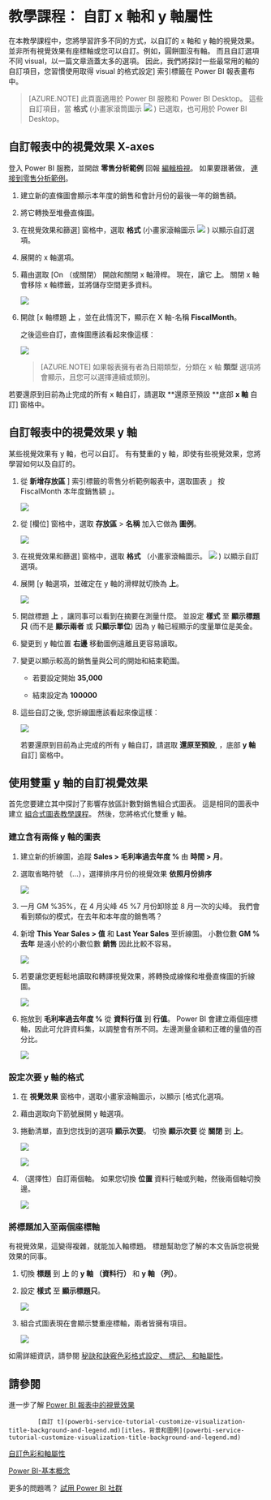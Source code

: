 <properties
   pageTitle="教學課程︰ 自訂 x 軸和 y 軸屬性"
   description="教學課程︰ 自訂 x 軸和 y 軸屬性"
   services="powerbi"
   documentationCenter=""
   authors="mihart"
   manager="mblythe"
   backup=""
   editor=""
   tags=""
   qualityFocus="monitoring"
   qualityDate="05/23/2016"/>

<tags
   ms.service="powerbi"
   ms.devlang="NA"
   ms.topic="article"
   ms.tgt_pltfrm="NA"
   ms.workload="powerbi"
   ms.date="10/08/2016"
   ms.author="mihart"/>
# 教學課程︰ 自訂 x 軸和 y 軸屬性

在本教學課程中，您將學習許多不同的方式，以自訂的 x 軸和 y 軸的視覺效果。 並非所有視覺效果有座標軸或您可以自訂。例如，圓餅圖沒有軸。 而且自訂選項不同 visual，以一篇文章涵蓋太多的選項。 因此，我們將探討一些最常用的軸的自訂項目，您習慣使用取得 visual 的格式設定] 索引標籤在 Power BI 報表畫布中。  

>[AZURE.NOTE] 此頁面適用於 Power BI 服務和 Power BI Desktop。 這些自訂項目，當 **格式** (小畫家滾筒圖示 ![](media/powerbi-service-tutorial-customize-x-axis-and-y-axis-properties/power-bi-paintroller.png) ) 已選取，也可用於 Power BI Desktop。  

## 自訂報表中的視覺效果 X-axes

登入 Power BI 服務，並開啟 **零售分析範例** 回報 [編輯檢視](powerbi-service-interact-with-a-report-in-editing-view.md)。 如果要跟著做， [連接到零售分析範例](powerbi-sample-downloads.md)。

1.  建立新的直條圖會顯示本年度的銷售和會計月份的最後一年的銷售額。 

2. 將它轉換至堆疊直條圖。

3.  在視覺效果和篩選] 窗格中，選取 **格式** (小畫家滾輪圖示 ![](media/powerbi-service-tutorial-customize-x-axis-and-y-axis-properties/power-bi-paintroller.png) ) 以顯示自訂選項。

4.  展開的 x 軸選項。

5.  藉由選取 [On （或關閉） 開啟和關閉 x 軸滑桿。 現在，讓它 **上**。  關閉 x 軸會移除 x 軸標籤，並將儲存空間更多資料。

    ![](media/powerbi-service-tutorial-customize-x-axis-and-y-axis-properties/onoffslider.png)

6.  開啟 [x 軸標題 **上** ，並在此情況下，顯示在 X 軸-名稱 **FiscalMonth**。  

    之後這些自訂，直條圖應該看起來像這樣︰

     ![](media/powerbi-service-tutorial-customize-x-axis-and-y-axis-properties/power-bi-customizexaxisnew.png)

    >[AZURE.NOTE] 如果報表擁有者為日期類型，分類在 x 軸 **類型** 選項將會顯示，且您可以選擇連續或類別。 

若要還原到目前為止完成的所有 x 軸自訂，請選取 **還原至預設 **底部 **x 軸** 自訂] 窗格中。

## 自訂報表中的視覺效果 y 軸

某些視覺效果有 y 軸，也可以自訂。 有有雙重的 y 軸，即使有些視覺效果，您將學習如何以及自訂的。

1.  從 **新增存放區** ] 索引標籤的零售分析範例報表中，選取圖表 」 按 FiscalMonth 本年度銷售額 」。

    ![](media/powerbi-service-tutorial-customize-x-axis-and-y-axis-properties/powerbi-chart.png)

2. 從 [欄位] 窗格中，選取 **存放區** > **名稱** 加入它做為 **圖例**。

    ![](media/powerbi-service-tutorial-customize-x-axis-and-y-axis-properties/linechart2new.png)

3.  在視覺效果和篩選] 窗格中，選取 **格式** （小畫家滾輪圖示。
    ![](media/powerbi-service-tutorial-customize-x-axis-and-y-axis-properties/power-bi-paintroller.png) ) 以顯示自訂選項。

4. 展開 [y 軸選項，並確定在 y 軸的滑桿就切換為 **上**。

     ![](media/powerbi-service-tutorial-customize-x-axis-and-y-axis-properties/onoffslider.png)

4.  開啟標題 **上** ，讓同事可以看到在摘要在測量什麼。 並設定 **樣式** 至 **顯示標題** **只** (而不是 **顯示兩者** 或 **只顯示單位**) 因為 y 軸已經顯示的度量單位是美金。

3.  變更到 y 軸位置 **右邊** 移動圖例遠離且更容易讀取。

4.  變更以顯示較高的銷售量與公司的開始和結束範圍。

    -   若要設定開始 **35,000**

    -   結束設定為 **100000**

6.  這些自訂之後, 您折線圖應該看起來像這樣︰

    ![](media/powerbi-service-tutorial-customize-x-axis-and-y-axis-properties/customizeyaxisnew.png)

    若要還原到目前為止完成的所有 y 軸自訂，請選取 **還原至預設**, ，底部 **y 軸** 自訂] 窗格中。

## 使用雙重 y 軸的自訂視覺效果

首先您要建立其中探討了影響存放區計數對銷售組合式圖表。  這是相同的圖表中建立 [組合式圖表教學課程](powerbi-service-tutorial-combo-chart-merge-visualizations.md)。 然後，您將格式化雙重 y 軸。

### 建立含有兩條 y 軸的圖表

1.  建立新的折線圖，追蹤 **Sales > 毛利率過去年度 %** 由 **時間 > 月**。 

2. 選取省略符號 （...），選擇排序月份的視覺效果 **依照月份排序**

    ![](media/powerbi-service-tutorial-combo-chart-merge-visualizations/combo1_new.png)

3. 一月 GM %35%，在 4 月尖峰 45 %7 月份卸除並 8 月一次的尖峰。 我們會看到類似的模式，在去年和本年度的銷售嗎？

4.  新增 **This Year Sales > 值** 和 **Last Year Sales** 至折線圖。 小數位數 **GM %去年** 是遠小於的小數位數 **銷售** 因此比較不容易。      

    ![](media/powerbi-service-tutorial-combo-chart-merge-visualizations/flatline_new.png)

5.  若要讓您更輕鬆地讀取和轉譯視覺效果，將轉換成線條和堆疊直條圖的折線圖。

    ![](media/powerbi-service-tutorial-combo-chart-merge-visualizations/converttocombo_new.png)

4.  拖放到 **毛利率過去年度 %** 從 **資料行值** 到 **行值**。 Power BI 會建立兩個座標軸，因此可允許資料集，以調整會有所不同。左邊測量金額和正確的量值的百分比。

    ![](media/powerbi-service-tutorial-customize-x-axis-and-y-axis-properties/combochart3done.png)

  
### 設定次要 y 軸的格式

1.  在 **視覺效果** 窗格中，選取小畫家滾輪圖示，以顯示 [格式化選項。

2.  藉由選取向下箭號展開 y 軸選項。

3.  捲動清單，直到您找到的選項 **顯示次要**。 切換 **顯示次要** 從 **關閉** 到 **上**。

    ![](media/powerbi-service-tutorial-customize-x-axis-and-y-axis-properties/combo3.png)

    ![](media/powerbi-service-tutorial-customize-x-axis-and-y-axis-properties/power-bi-dual-axes.png)

4.  （選擇性）自訂兩個軸。 如果您切換 **位置** 資料行軸或列軸，然後兩個軸切換邊。

    ![](media/powerbi-service-tutorial-customize-x-axis-and-y-axis-properties/power-bi-y-axes-options.png)

### 將標題加入至兩個座標軸

有視覺效果，這變得複雜，就能加入軸標題。  標題幫助您了解的本文告訴您視覺效果的同事。

1.  切換 **標題** 到 **上** 的 **y 軸 （資料行）** 和 **y 軸 （列）**。

2.  設定 **樣式** 至 **顯示標題只**。

    ![](media/powerbi-service-tutorial-customize-x-axis-and-y-axis-properties/yaxissettings.png)

3.  組合式圖表現在會顯示雙重座標軸，兩者皆擁有項目。

    ![](media/powerbi-service-tutorial-customize-x-axis-and-y-axis-properties/power-bi-dual-titles.png)


如需詳細資訊，請參閱 [秘訣和訣竅色彩格式設定、 標記、 和軸屬性](powerbi-service-tips-and-tricks-for-color-formatting.md)。

## 請參閱

進一步了解 [Power BI 報表中的視覺效果](powerbi-service-visualizations-for-reports.md)




            [自訂 t](powerbi-service-tutorial-customize-visualization-title-background-and-legend.md)[itles，背景和圖例](powerbi-service-tutorial-customize-visualization-title-background-and-legend.md)

[自訂色彩和軸屬性](powerbi-service-getting-started-with-color-formatting-and-axis-properties.md)

[Power BI-基本概念](powerbi-service-basic-concepts.md)

更多的問題嗎？ [試用 Power BI 社群](http://community.powerbi.com/)
